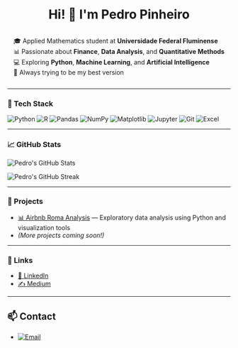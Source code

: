 <h1 align="center">Hi! 👋 I'm Pedro Pinheiro</h1>

<div align="center">
  <div style="display: inline-block; text-align: left;">
    <p>🎓 Applied Mathematics student at <strong>Universidade Federal Fluminense</strong><br>
    📊 Passionate about <strong>Finance</strong>, <strong>Data Analysis</strong>, and <strong>Quantitative Methods</strong><br>
    💻 Exploring <strong>Python</strong>, <strong>Machine Learning</strong>, and <strong>Artificial Intelligence</strong><br>
    🚀 Always trying to be my best version</p>
  </div>
</div>

---


### 🧰 Tech Stack

![Python](https://img.shields.io/badge/Python-3776AB?style=for-the-badge&logo=python&logoColor=white)
![R](https://img.shields.io/badge/R-276DC3?style=for-the-badge&logo=r&logoColor=white)
![Pandas](https://img.shields.io/badge/Pandas-150458?style=for-the-badge&logo=pandas&logoColor=white)
![NumPy](https://img.shields.io/badge/NumPy-013243?style=for-the-badge&logo=numpy&logoColor=white)
![Matplotlib](https://img.shields.io/badge/Matplotlib-11557C?style=for-the-badge&logo=matplotlib&logoColor=white)
![Jupyter](https://img.shields.io/badge/Jupyter-F37626?style=for-the-badge&logo=jupyter&logoColor=white)
![Git](https://img.shields.io/badge/Git-F05032?style=for-the-badge&logo=git&logoColor=white)
![Excel](https://img.shields.io/badge/Excel-217346?style=for-the-badge&logo=microsoft-excel&logoColor=white)

---

### 📈 GitHub Stats

![Pedro's GitHub Stats](https://github-readme-stats.vercel.app/api?username=PedroPinheiroMachado&show_icons=true&theme=radical)

![Pedro's GitHub Streak](https://github-readme-streak-stats.herokuapp.com/?user=PedroPinheiroMachado&theme=radical)

---

### 📂 Projects

- [📊 Airbnb Roma Analysis](https://bit.ly/4j45hmh) — Exploratory data analysis using Python and visualization tools  
- *(More projects coming soon!)*

---

### 🔗 Links

- [💼 LinkedIn](https://www.linkedin.com/in/pedro-pinheiro-928845225/)  
- [✍️ Medium](https://medium.com/@pedropm_41717)

---

## 📫 Contact

- [![Email](https://img.shields.io/badge/email-pedropm%40id.uff.br-red?style=flat&logo=gmail)](mailto:pedropm@id.uff.br)
